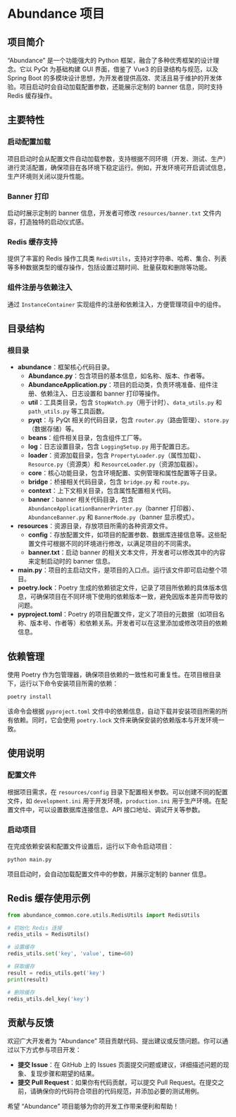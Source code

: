 # Abundance 项目

## 项目简介
“Abundance” 是一个功能强大的 Python 框架，融合了多种优秀框架的设计理念。它以 PyQt 为基础构建 GUI 界面，借鉴了 Vue3 的目录结构与规范，以及 Spring Boot 的多模块设计思想，为开发者提供高效、灵活且易于维护的开发体验。项目启动时会自动加载配置参数，还能展示定制的 banner 信息，同时支持 Redis 缓存操作。

## 主要特性
### 启动配置加载
项目启动时会从配置文件自动加载参数，支持根据不同环境（开发、测试、生产）进行灵活配置，确保项目在各环境下稳定运行。例如，开发环境可开启调试信息，生产环境则关闭以提升性能。

### Banner 打印
启动时展示定制的 banner 信息，开发者可修改 `resources/banner.txt` 文件内容，打造独特的启动仪式感。

### Redis 缓存支持
提供了丰富的 Redis 操作工具类 `RedisUtils`，支持对字符串、哈希、集合、列表等多种数据类型的缓存操作，包括设置过期时间、批量获取和删除等功能。

### 组件注册与依赖注入
通过 `InstanceContainer` 实现组件的注册和依赖注入，方便管理项目中的组件。

## 目录结构
### 根目录
- **abundance**：框架核心代码目录。
    - **Abundance.py**：包含项目的基本信息，如名称、版本、作者等。
    - **AbundanceApplication.py**：项目的启动类，负责环境准备、组件注册、依赖注入、日志设置和 banner 打印等操作。
    - **util**：工具类目录，包含 `StopWatch.py`（用于计时）、`data_utils.py` 和 `path_utils.py` 等工具函数。
    - **pyqt**：与 PyQt 相关的代码目录，包含 `router.py`（路由管理）、`store.py`（数据存储）等。
    - **beans**：组件相关目录，包含组件工厂等。
    - **log**：日志设置目录，包含 `LoggingSetup.py` 用于配置日志。
    - **loader**：资源加载目录，包含 `PropertyLoader.py`（属性加载）、`Resource.py`（资源类）和 `ResourceLoader.py`（资源加载器）。
    - **core**：核心功能目录，包含环境配置、实例管理和属性配置等子目录。
    - **bridge**：桥接相关代码目录，包含 `bridge.py` 和 `route.py`。
    - **context**：上下文相关目录，包含属性配置相关代码。
    - **banner**：banner 相关代码目录，包含 `AbundanceApplicationBannerPrinter.py`（banner 打印器）、`AbundanceBanner.py` 和 `BannerMode.py`（banner 显示模式）。
- **resources**：资源目录，存放项目所需的各种资源文件。
    - **config**：存放配置文件，如项目的配置参数、数据库连接信息等。这些配置文件可根据不同的环境进行修改，以满足项目的不同需求。
    - **banner.txt**：启动 banner 的相关文本文件，开发者可以修改其中的内容来定制启动时的 banner 信息。
- **main.py**：项目的主启动文件，是项目的入口点。运行该文件即可启动整个项目。
- **poetry.lock**：Poetry 生成的依赖锁定文件，记录了项目所依赖的具体版本信息，可确保项目在不同环境下使用的依赖版本一致，避免因版本差异而导致的问题。
- **pyproject.toml**：Poetry 的项目配置文件，定义了项目的元数据（如项目名称、版本号、作者等）和依赖关系。开发者可以在这里添加或修改项目的依赖信息。

## 依赖管理
使用 Poetry 作为包管理器，确保项目依赖的一致性和可重复性。在项目根目录下，运行以下命令安装项目所需的依赖：
```bash
poetry install
```
该命令会根据 `pyproject.toml` 文件中的依赖信息，自动下载并安装项目所需的所有依赖。同时，它会使用 `poetry.lock` 文件来确保安装的依赖版本与开发环境一致。

## 使用说明
### 配置文件
根据项目需求，在 `resources/config` 目录下配置相关参数。可以创建不同的配置文件，如 `development.ini` 用于开发环境，`production.ini` 用于生产环境。在配置文件中，可以设置数据库连接信息、API 接口地址、调试开关等参数。

### 启动项目
在完成依赖安装和配置文件设置后，运行以下命令启动项目：
```bash
python main.py
```
项目启动时，会自动加载配置文件中的参数，并展示定制的 banner 信息。

## Redis 缓存使用示例
```python
from abundance_common.core.utils.RedisUtils import RedisUtils

# 初始化 Redis 连接
redis_utils = RedisUtils()

# 设置缓存
redis_utils.set('key', 'value', time=60)

# 获取缓存
result = redis_utils.get('key')
print(result)

# 删除缓存
redis_utils.del_key('key')
```

## 贡献与反馈
欢迎广大开发者为 “Abundance” 项目贡献代码、提出建议或反馈问题。你可以通过以下方式参与项目开发：
- **提交 Issue**：在 GitHub 上的 Issues 页面提交问题或建议，详细描述问题的现象、复现步骤和期望的结果。
- **提交 Pull Request**：如果你有代码贡献，可以提交 Pull Request。在提交之前，请确保你的代码符合项目的代码规范，并添加必要的测试用例。

希望 “Abundance” 项目能够为你的开发工作带来便利和帮助！